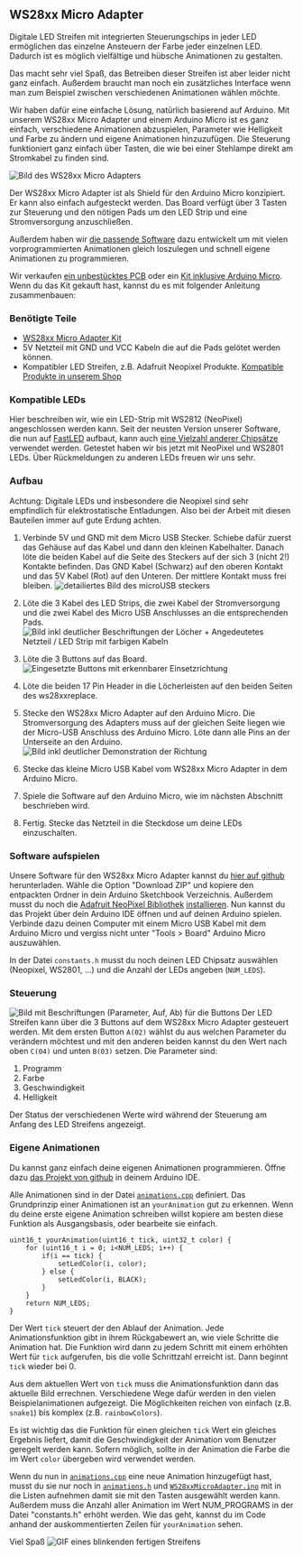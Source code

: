 ## WS28xx Micro Adapter

Digitale LED Streifen mit integrierten Steuerungschips in jeder LED ermöglichen das einzelne Ansteuern der Farbe jeder einzelnen LED. Dadurch ist es möglich vielfältige und hübsche Animationen zu gestalten.

Das macht sehr viel Spaß, das Betreiben dieser Streifen ist aber leider nicht ganz einfach. Außerdem braucht man noch ein zusätzliches Interface wenn man zum Beispiel zwischen verschiedenen Animationen wählen möchte.

Wir haben dafür eine einfache Lösung, natürlich basierend auf Arduino. Mit unserem WS28xx Micro Adapter und einem Arduino Micro ist es ganz einfach, verschiedene Animationen abzuspielen, Parameter wie Helligkeit und Farbe zu ändern und eigene Animationen hinzuzufügen. Die Steuerung funktioniert ganz einfach über Tasten, die wie bei einer Stehlampe direkt am Stromkabel zu finden sind.

![Bild des WS28xx Micro Adapters](documentation/article_image.jpg)

Der WS28xx Micro Adapter ist als Shield für den Arduino Micro konzipiert. Er kann also einfach aufgesteckt werden. Das Board verfügt über 3 Tasten zur Steuerung und den nötigen Pads um den LED Strip und eine Stromversorgung anzuschließen.

Außerdem haben wir [die passende Software](https://www.github.com/AgileHardware/WS28xxMicroAdapter) dazu entwickelt um mit vielen vorprogrammierten Animationen gleich loszulegen und schnell eigene Animationen zu programmieren.

Wir verkaufen [ein unbestücktes PCB](http://my.agile-hardware.de/de/ws28xx-micro-adapter-nur-pcb) oder ein [Kit inklusive Arduino Micro](http://my.agile-hardware.de/de/ws28xx-micro-adapter-kit). Wenn du das Kit gekauft hast, kannst du es mit folgender Anleitung zusammenbauen:

### Benötigte Teile

- [WS28xx Micro Adapter Kit](http://my.agile-hardware.de/de/ws28xx-micro-adapter-kit) 
- 5V Netzteil mit GND und VCC Kabeln die auf die Pads gelötet werden können.
- Kompatibler LED Streifen, z.B. Adafruit Neopixel Produkte. [Kompatible Produkte in unserem Shop](http://my.agile-hardware.de/de/search?page=search&page_action=query&desc=on&sdesc=on&keywords=ws8xx)

### Kompatible LEDs

Hier beschreiben wir, wie ein LED-Strip mit WS2812 (NeoPixel) angeschlossen werden kann. Seit der neusten Version unserer Software, die nun auf [FastLED](http://fastled.io) aufbaut, kann auch [eine Vielzahl anderer Chipsätze](https://github.com/FastLED/FastLED/wiki/Overview#chipsets) verwendet werden. Getestet haben wir bis jetzt mit NeoPixel und WS2801 LEDs. Über Rückmeldungen zu anderen LEDs freuen wir uns sehr.

### Aufbau

Achtung: Digitale LEDs und insbesondere die Neopixel sind sehr empfindlich für elektrostatische Entladungen. Also bei der Arbeit mit diesen Bauteilen immer auf gute Erdung achten.

1. Verbinde 5V und GND mit dem Micro USB Stecker. Schiebe dafür zuerst das Gehäuse auf das Kabel und dann den kleinen Kabelhalter. Danach löte die beiden Kabel auf die Seite des Steckers auf der sich 3 (nicht 2!) Kontakte befinden. Das GND Kabel (Schwarz) auf den oberen Kontakt und das 5V Kabel (Rot) auf den Unteren. Der mittlere Kontakt muss frei bleiben.
![detailiertes Bild des microUSB steckers](documentation/microUSB_plug.jpg)

2. Löte die 3 Kabel des LED Strips, die zwei Kabel der Stromversorgung und die zwei Kabel des Micro USB Anschlusses an die entsprechenden Pads.
![Bild inkl deutlicher Beschriftungen der Löcher + Angedeutetes Netzteil / LED Strip mit farbigen Kabeln](documentation/step2_label.jpg)

3. Löte die 3 Buttons auf das Board.
![Eingesetzte Buttons mit erkennbarer Einsetzrichtung](documentation/step3.jpg)

4. Löte die beiden 17 Pin Header in die Löcherleisten auf den beiden Seiten des ws28xxreplace.

5. Stecke den WS28xx Micro Adapter auf den Arduino Micro. Die Stromversorgung des Adapters muss auf der gleichen Seite liegen wie der Micro-USB Anschluss des Arduino Micro. Löte dann alle Pins an der Unterseite an den Arduino.
![Bild inkl deutlicher Demonstration der Richtung](documentation/step5_label.jpg)

6. Stecke das kleine Micro USB Kabel vom WS28xx Micro Adapter in dem Arduino Micro.

7. Spiele die Software auf den Arduino Micro, wie im nächsten Abschnitt beschrieben wird.

8. Fertig. Stecke das Netzteil in die Steckdose um deine LEDs einzuschalten.

### Software aufspielen

Unsere Software für den WS28xx Micro Adapter kannst du [hier auf github](https://www.github.com/AgileHardware/WS28xxMicroAdapter) herunterladen. Wähle die Option "Download ZIP" und kopiere den entpackten Ordner in dein Arduino Sketchbook Verzeichnis. Außerdem musst du noch die [Adafruit NeoPixel Bibliothek](https://github.com/adafruit/Adafruit_NeoPixel) [installieren](http://arduino.cc/en/Reference/Libraries).
Nun kannst du das Projekt über dein Arduino IDE öffnen und auf deinen Arduino spielen. Verbinde dazu deinen Computer mit einem Micro USB Kabel mit dem Arduino Micro und vergiss nicht unter "Tools > Board" Arduino Micro auszuwählen.

In der Datei `constants.h` musst du noch deinen LED Chipsatz auswählen (Neopixel, WS2801, ...) und die Anzahl der LEDs angeben (`NUM_LEDS`).

### Steuerung

![Bild mit Beschriftungen (Parameter, Auf, Ab) für die Buttons](documentation/control_label.jpg)
Der LED Streifen kann über die 3 Buttons auf dem WS28xx Micro Adapter gesteuert werden. Mit dem ersten Button `A(02)` wählst du aus welchen Parameter du verändern möchtest und mit den anderen beiden kannst du den Wert nach oben `C(04)` und unten `B(03)` setzen. Die Parameter sind:

1. Programm
2. Farbe
3. Geschwindigkeit
4. Helligkeit

Der Status der verschiedenen Werte wird während der Steuerung am Anfang des LED Streifens angezeigt.

### Eigene Animationen

Du kannst ganz einfach deine eigenen Animationen programmieren. Öffne dazu [das Projekt von github](https://www.github.com/AgileHardware/WS28xxMicroAdapter) in deinem Arduino IDE. 

Alle Animationen sind in der Datei [`animations.cpp`](https://www.github.com/AgileHardware/WS28xxMicroAdapter/blob/master/animations.cpp) definiert. Das Grundprinzip einer Animationen ist an `yourAnimation` gut zu erkennen. Wenn du deine erste eigene Animation schreiben willst kopiere am besten diese Funktion als Ausgangsbasis, oder bearbeite sie einfach.

	uint16_t yourAnimation(uint16_t tick, uint32_t color) {
		for (uint16_t i = 0; i<NUM_LEDS; i++) {
			if(i == tick) {
				setLedColor(i, color);
			} else {
				setLedColor(i, BLACK);
			}
		}
		return NUM_LEDS;
	}

Der Wert `tick` steuert der den Ablauf der Animation.
Jede Animationsfunktion gibt in ihrem Rückgabewert an, wie viele Schritte die Animation hat. Die Funktion wird dann zu jedem Schritt mit einem erhöhten Wert für `tick` aufgerufen, bis die volle Schrittzahl erreicht ist. Dann beginnt `tick` wieder bei 0.

Aus dem aktuellen Wert von `tick` muss die Animationsfunktion dann das aktuelle Bild errechnen. Verschiedene Wege dafür werden in den vielen Beispielanimationen aufgezeigt. Die Möglichkeiten reichen von einfach (z.B. `snake1`) bis komplex (z.B. `rainbowColors`).

Es ist wichtig das die Funktion für einen gleichen `tick` Wert ein gleiches Ergebnis liefert, damit die Geschwindigkeit der Animation vom Benutzer geregelt werden kann. Sofern möglich, sollte in der Animation die Farbe die im Wert `color` übergeben wird verwendet werden.

Wenn du nun in [`animations.cpp`](https://www.github.com/AgileHardware/WS28xxMicroAdapter/blob/master/animations.cpp) eine neue Animation hinzugefügt hast, musst du sie nur noch in [`animations.h`](https://www.github.com/AgileHardware/WS28xxMicroAdapter/blob/master/animations.h) und [`WS28xxMicroAdapter.ino`](https://www.github.com/AgileHardware/WS28xxMicroAdapter/blob/master/WS28xxMicroAdapter.ino) mit in die Listen aufnehmen damit sie mit den Tasten ausgewählt werden kann. Außerdem muss die Anzahl aller Animation im Wert NUM_PROGRAMS in der Datei "constants.h" erhöht werden.
Wie das geht, kannst du im Code anhand der auskommentierten Zeilen für `yourAnimation` sehen.

Viel Spaß
![GIF eines blinkenden fertigen Streifens](documentation/step7.gif)